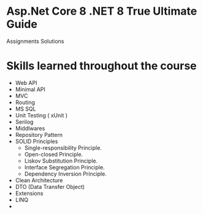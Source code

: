 # Asp.Net Core 8 .NET 8 True Ultimate Guide
Assignments Solutions

# Skills learned throughout the course
- Web API
- Minimal API
- MVC
- Routing
- MS SQL
- Unit Testing ( xUnit )
- Serilog
- Middlwares
- Repository Pattern
- SOLID Principles
    - Single-responsibility Principle.
    - Open-closed Principle.
    - Liskov Substitution Principle.
    - Interface Segregation Principle.
    - Dependency Inversion Principle.
- Clean Architecture
- DTO (Data Transfer Object)
- Extensions
- LINQ
- 